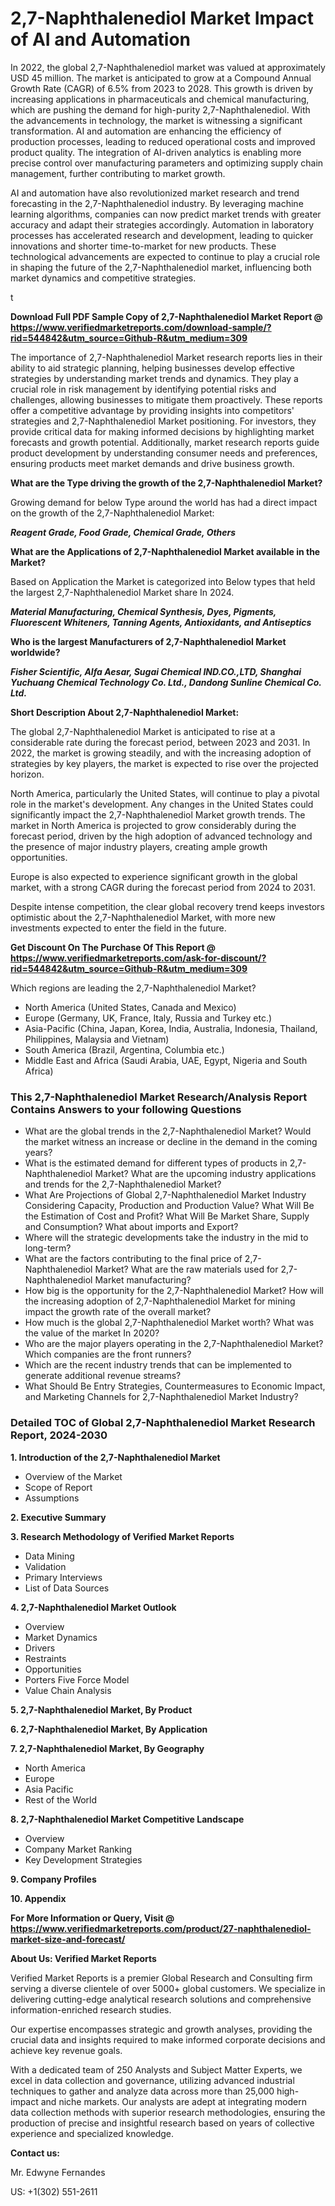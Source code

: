 <meta name="title" content="Global 2,7-Naphthalenediol Market Impact of AI and Automation"><meta name="description" content="In 2022, the global 2,7-Naphthalenediol market was valued at approximately USD 45 million. The market is anticipated to grow at a Compound Annual Growth Rate (CAGR) of"><meta name="title" content="2,7-Naphthalenediol Market Size, Share, Scope, Trends, Growth, Opportunities, Analysis, Forecast"><h1>2,7-Naphthalenediol Market Impact of AI and Automation</h1><p>In 2022, the global 2,7-Naphthalenediol market was valued at approximately USD 45 million. The market is anticipated to grow at a Compound Annual Growth Rate (CAGR) of 6.5% from 2023 to 2028. This growth is driven by increasing applications in pharmaceuticals and chemical manufacturing, which are pushing the demand for high-purity 2,7-Naphthalenediol. With the advancements in technology, the market is witnessing a significant transformation. AI and automation are enhancing the efficiency of production processes, leading to reduced operational costs and improved product quality. The integration of AI-driven analytics is enabling more precise control over manufacturing parameters and optimizing supply chain management, further contributing to market growth.</p><p>AI and automation have also revolutionized market research and trend forecasting in the 2,7-Naphthalenediol industry. By leveraging machine learning algorithms, companies can now predict market trends with greater accuracy and adapt their strategies accordingly. Automation in laboratory processes has accelerated research and development, leading to quicker innovations and shorter time-to-market for new products. These technological advancements are expected to continue to play a crucial role in shaping the future of the 2,7-Naphthalenediol market, influencing both market dynamics and competitive strategies.</p>t</p><p id="" class=""><strong>Download Full PDF Sample Copy of 2,7-Naphthalenediol Market Report @ <a href="https://www.verifiedmarketreports.com/download-sample/?rid=544842&utm_source=Github-R&utm_medium=309" target="_blank">https://www.verifiedmarketreports.com/download-sample/?rid=544842&utm_source=Github-R&utm_medium=309</a></strong></p><p>The importance of&nbsp;2,7-Naphthalenediol Market research reports lies in their ability to aid strategic planning, helping businesses develop effective strategies by understanding market trends and dynamics. They play a crucial role in risk management by identifying potential risks and challenges, allowing businesses to mitigate them proactively. These reports offer a competitive advantage by providing insights into competitors' strategies and 2,7-Naphthalenediol Market positioning. For investors, they provide critical data for making informed decisions by highlighting market forecasts and growth potential. Additionally, market research reports guide product development by understanding consumer needs and preferences, ensuring products meet market demands and drive business growth.</p><p><strong>What are the&nbsp;Type driving the growth of the 2,7-Naphthalenediol Market?</strong></p><p id="" class="">Growing demand for below Type around the world has had a direct impact on the growth of the 2,7-Naphthalenediol Market:</p><em><strong>Reagent Grade, Food Grade, Chemical Grade, Others</strong></em></p><strong>What are the&nbsp;Applications&nbsp;of 2,7-Naphthalenediol Market available in the Market?</strong></p><p id="" class="">Based on Application the Market is categorized into Below types that held the largest 2,7-Naphthalenediol Market share In 2024.</p><em><strong>Material Manufacturing, Chemical Synthesis, Dyes, Pigments, Fluorescent Whiteners, Tanning Agents, Antioxidants, and Antiseptics</strong></em></p><strong>Who is the largest Manufacturers of 2,7-Naphthalenediol Market worldwide?</strong></p><p><em><strong>Fisher Scientific, Alfa Aesar, Sugai Chemical IND.CO.,LTD, Shanghai Yuchuang Chemical Technology Co. Ltd., Dandong Sunline Chemical Co. Ltd.</strong></em></p><p id="" class=""><strong>Short Description About 2,7-Naphthalenediol Market:</strong></p><p>The global 2,7-Naphthalenediol Market is anticipated to rise at a considerable rate during the forecast period, between 2023 and 2031. In 2022, the market is growing steadily, and with the increasing adoption of strategies by key players, the market is expected to rise over the projected horizon.</p><p>North America, particularly the United States, will continue to play a pivotal role in the market's development. Any changes in the United States could significantly impact the 2,7-Naphthalenediol Market growth trends. The market in North America is projected to grow considerably during the forecast period, driven by the high adoption of advanced technology and the presence of major industry players, creating ample growth opportunities.</p><p>Europe is also expected to experience significant growth in the global market, with a strong CAGR during the forecast period from 2024 to 2031.</p><p>Despite intense competition, the clear global recovery trend keeps investors optimistic about the 2,7-Naphthalenediol Market, with more new investments expected to enter the field in the future.</p><p id="" class=""><strong>Get Discount On The Purchase Of This Report @ <a href="https://www.verifiedmarketreports.com/ask-for-discount/?rid=544842&utm_source=Github-R&utm_medium=309" target="_blank">https://www.verifiedmarketreports.com/ask-for-discount/?rid=544842&utm_source=Github-R&utm_medium=309</a></strong></p>Which regions are leading the 2,7-Naphthalenediol Market?</p><ul><li>North America (United States, Canada and Mexico)</li><li>Europe (Germany, UK, France, Italy, Russia and Turkey etc.)</li><li>Asia-Pacific (China, Japan, Korea, India, Australia, Indonesia, Thailand, Philippines, Malaysia and Vietnam)</li><li>South America (Brazil, Argentina, Columbia etc.)</li><li>Middle East and Africa (Saudi Arabia, UAE, Egypt, Nigeria and South Africa)</li></ul><h3 id="" class="">This 2,7-Naphthalenediol Market Research/Analysis Report Contains Answers to your following Questions</h3><ul><li>What are the global trends in the 2,7-Naphthalenediol Market? Would the market witness an increase or decline in the demand in the coming years?</li><li>What is the estimated demand for different types of products in 2,7-Naphthalenediol Market? What are the upcoming industry applications and trends for the 2,7-Naphthalenediol Market?</li><li>What Are Projections of Global 2,7-Naphthalenediol Market Industry Considering Capacity, Production and Production Value? What Will Be the Estimation of Cost and Profit? What Will Be Market Share, Supply and Consumption? What about imports and Export?</li><li>Where will the strategic developments take the industry in the mid to long-term?</li><li>What are the factors contributing to the final price of 2,7-Naphthalenediol Market? What are the raw materials used for 2,7-Naphthalenediol Market manufacturing?</li><li>How big is the opportunity for the 2,7-Naphthalenediol Market? How will the increasing adoption of 2,7-Naphthalenediol Market for mining impact the growth rate of the overall market?</li><li>How much is the global 2,7-Naphthalenediol Market worth? What was the value of the market In 2020?</li><li>Who are the major players operating in the 2,7-Naphthalenediol Market? Which companies are the front runners?</li><li>Which are the recent industry trends that can be implemented to generate additional revenue streams?</li><li>What Should Be Entry Strategies, Countermeasures to Economic Impact, and Marketing Channels for 2,7-Naphthalenediol Market Industry?</li></ul><h3 id="" class="">Detailed TOC of Global 2,7-Naphthalenediol Market Research Report, 2024-2030</h3><p id="" class=""><strong>1. Introduction of the 2,7-Naphthalenediol Market</strong></p><ul><li>Overview of the Market</li><li>Scope of Report</li><li>Assumptions</li></ul><p id="" class=""><strong>2. Executive Summary</strong></p><p id="" class=""><strong>3. Research Methodology of Verified Market Reports</strong></p><ul><li>Data Mining</li><li>Validation</li><li>Primary Interviews</li><li>List of Data Sources</li></ul><p id="" class=""><strong>4. 2,7-Naphthalenediol Market Outlook</strong></p><ul><li>Overview</li><li>Market Dynamics</li><li>Drivers</li><li>Restraints</li><li>Opportunities</li><li>Porters Five Force Model</li><li>Value Chain Analysis</li></ul><p id="" class=""><strong>5. 2,7-Naphthalenediol Market, By Product</strong></p><p id="" class=""><strong>6. 2,7-Naphthalenediol Market, By Application</strong></p><p id="" class=""><strong>7. 2,7-Naphthalenediol Market, By Geography</strong></p><ul><li>North America</li><li>Europe</li><li>Asia Pacific</li><li>Rest of the World</li></ul><p id="" class=""><strong>8. 2,7-Naphthalenediol Market Competitive Landscape</strong></p><ul><li>Overview</li><li>Company Market Ranking</li><li>Key Development Strategies</li></ul><p id="" class=""><strong>9. Company Profiles</strong></p><p id="" class=""><strong>10. Appendix</strong></p><p id="" class=""><strong>For More Information or Query, Visit @ <a href="https://www.verifiedmarketreports.com/product/27-naphthalenediol-market-size-and-forecast/" target="_blank">https://www.verifiedmarketreports.com/product/27-naphthalenediol-market-size-and-forecast/</a></strong></p><p id="" class=""><strong>About Us: Verified Market Reports</strong></p><p id="" class="">Verified Market Reports is a premier Global Research and Consulting firm serving a diverse clientele of over 5000+ global customers. We specialize in delivering cutting-edge analytical research solutions and comprehensive information-enriched research studies.</p><p id="" class="">Our expertise encompasses strategic and growth analyses, providing the crucial data and insights required to make informed corporate decisions and achieve key revenue goals.</p><p id="" class="">With a dedicated team of 250 Analysts and Subject Matter Experts, we excel in data collection and governance, utilizing advanced industrial techniques to gather and analyze data across more than 25,000 high-impact and niche markets. Our analysts are adept at integrating modern data collection methods with superior research methodologies, ensuring the production of precise and insightful research based on years of collective experience and specialized knowledge.</p><p id="" class=""><strong>Contact us:</strong></p><p id="" class="">Mr. Edwyne Fernandes</p><p id="" class="">US: +1(302) 551-2611</p>